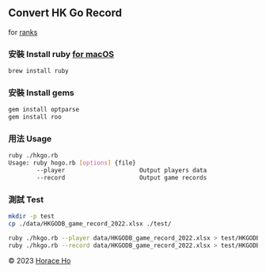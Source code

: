 ## Convert HK Go Record

for [ranks](https://github.com/horaceho/ranks)

### 安裝 Install ruby [for macOS](https://www.ruby-lang.org/en/documentation/installation/#homebrew)
```bash
brew install ruby
```

### 安裝 Install gems
```bash
gem install optparse
gem install roo
```

### 用法 Usage
```bash
ruby ./hkgo.rb
Usage: ruby hogo.rb [options] {file}
        --player                     Output players data
        --record                     Output game records
```

### 測試 Test
```bash
mkdir -p test
cp ./data/HKGODB_game_record_2022.xlsx ./test/

ruby ./hkgo.rb --player data/HKGODB_game_record_2022.xlsx > test/HKGODB-2022-player.csv
ruby ./hkgo.rb --record data/HKGODB_game_record_2022.xlsx > test/HKGODB-2022-record.csv
```

&copy; 2023 [Horace Ho](https://horaceho.com)

